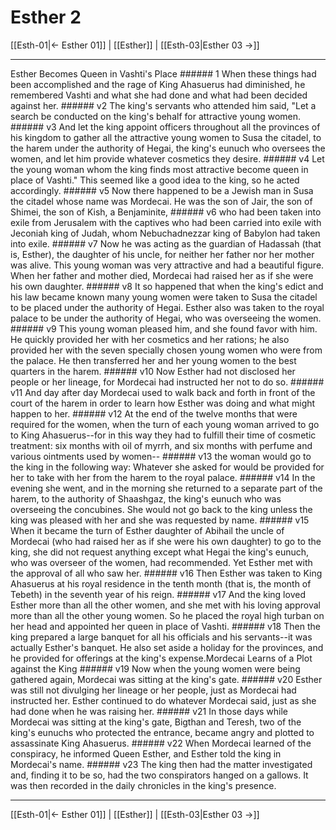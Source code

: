 # Esther 2

[[Esth-01|← Esther 01]] | [[Esther]] | [[Esth-03|Esther 03 →]]
***

Esther Becomes Queen in Vashti's Place ###### 1 When these things had been accomplished and the rage of King Ahasuerus had diminished, he remembered Vashti and what she had done and what had been decided against her. ###### v2 The king's servants who attended him said, "Let a search be conducted on the king's behalf for attractive young women. ###### v3 And let the king appoint officers throughout all the provinces of his kingdom to gather all the attractive young women to Susa the citadel, to the harem under the authority of Hegai, the king's eunuch who oversees the women, and let him provide whatever cosmetics they desire. ###### v4 Let the young woman whom the king finds most attractive become queen in place of Vashti." This seemed like a good idea to the king, so he acted accordingly. ###### v5 Now there happened to be a Jewish man in Susa the citadel whose name was Mordecai. He was the son of Jair, the son of Shimei, the son of Kish, a Benjaminite, ###### v6 who had been taken into exile from Jerusalem with the captives who had been carried into exile with Jeconiah king of Judah, whom Nebuchadnezzar king of Babylon had taken into exile. ###### v7 Now he was acting as the guardian of Hadassah (that is, Esther), the daughter of his uncle, for neither her father nor her mother was alive. This young woman was very attractive and had a beautiful figure. When her father and mother died, Mordecai had raised her as if she were his own daughter. ###### v8 It so happened that when the king's edict and his law became known many young women were taken to Susa the citadel to be placed under the authority of Hegai. Esther also was taken to the royal palace to be under the authority of Hegai, who was overseeing the women. ###### v9 This young woman pleased him, and she found favor with him. He quickly provided her with her cosmetics and her rations; he also provided her with the seven specially chosen young women who were from the palace. He then transferred her and her young women to the best quarters in the harem. ###### v10 Now Esther had not disclosed her people or her lineage, for Mordecai had instructed her not to do so. ###### v11 And day after day Mordecai used to walk back and forth in front of the court of the harem in order to learn how Esther was doing and what might happen to her. ###### v12 At the end of the twelve months that were required for the women, when the turn of each young woman arrived to go to King Ahasuerus--for in this way they had to fulfill their time of cosmetic treatment: six months with oil of myrrh, and six months with perfume and various ointments used by women-- ###### v13 the woman would go to the king in the following way: Whatever she asked for would be provided for her to take with her from the harem to the royal palace. ###### v14 In the evening she went, and in the morning she returned to a separate part of the harem, to the authority of Shaashgaz, the king's eunuch who was overseeing the concubines. She would not go back to the king unless the king was pleased with her and she was requested by name. ###### v15 When it became the turn of Esther daughter of Abihail the uncle of Mordecai (who had raised her as if she were his own daughter) to go to the king, she did not request anything except what Hegai the king's eunuch, who was overseer of the women, had recommended. Yet Esther met with the approval of all who saw her. ###### v16 Then Esther was taken to King Ahasuerus at his royal residence in the tenth month (that is, the month of Tebeth) in the seventh year of his reign. ###### v17 And the king loved Esther more than all the other women, and she met with his loving approval more than all the other young women. So he placed the royal high turban on her head and appointed her queen in place of Vashti. ###### v18 Then the king prepared a large banquet for all his officials and his servants--it was actually Esther's banquet. He also set aside a holiday for the provinces, and he provided for offerings at the king's expense.Mordecai Learns of a Plot against the King ###### v19 Now when the young women were being gathered again, Mordecai was sitting at the king's gate. ###### v20 Esther was still not divulging her lineage or her people, just as Mordecai had instructed her. Esther continued to do whatever Mordecai said, just as she had done when he was raising her. ###### v21 In those days while Mordecai was sitting at the king's gate, Bigthan and Teresh, two of the king's eunuchs who protected the entrance, became angry and plotted to assassinate King Ahasuerus. ###### v22 When Mordecai learned of the conspiracy, he informed Queen Esther, and Esther told the king in Mordecai's name. ###### v23 The king then had the matter investigated and, finding it to be so, had the two conspirators hanged on a gallows. It was then recorded in the daily chronicles in the king's presence.

***
[[Esth-01|← Esther 01]] | [[Esther]] | [[Esth-03|Esther 03 →]]
